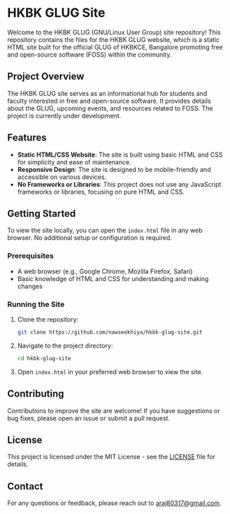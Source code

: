 # HKBK GLUG Site

Welcome to the HKBK GLUG (GNU/Linux User Group) site repository! This repository contains the files for the HKBK GLUG website, which is a static HTML site built for the official GLUG of HKBKCE, Bangalore promoting free and open-source software (FOSS) within the community.

## Project Overview

The HKBK GLUG site serves as an informational hub for students and faculty interested in free and open-source software. It provides details about the GLUG, upcoming events, and resources related to FOSS.
The project is currently under development.

## Features

- **Static HTML/CSS Website**: The site is built using basic HTML and CSS for simplicity and ease of maintenance.
- **Responsive Design**: The site is designed to be mobile-friendly and accessible on various devices.
- **No Frameworks or Libraries**: This project does not use any JavaScript frameworks or libraries, focusing on pure HTML and CSS.

## Getting Started

To view the site locally, you can open the `index.html` file in any web browser. No additional setup or configuration is required.

### Prerequisites

- A web browser (e.g., Google Chrome, Mozilla Firefox, Safari)
- Basic knowledge of HTML and CSS for understanding and making changes

### Running the Site

1. Clone the repository:

   ```bash
   git clone https://github.com/nawseekhiya/hkbk-glug-site.git
   ```

2. Navigate to the project directory:

   ```bash
   cd hkbk-glug-site
   ```

3. Open `index.html` in your preferred web browser to view the site.

## Contributing

Contributions to improve the site are welcome! If you have suggestions or bug fixes, please open an issue or submit a pull request.

## License

This project is licensed under the MIT License - see the [LICENSE](LICENSE) file for details.

## Contact

For any questions or feedback, please reach out to [araj80317@gmail.com](mailto:araj80317@gmail.com).
